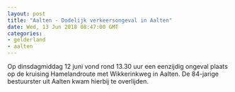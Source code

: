 ```yaml
---
layout: post
title: "Aalten - Dodelijk verkeersongeval in Aalten"
date: Wed, 13 Jun 2018 08:47:00 GMT
categories: 
- gelderland 
- aalten 
---
```


Op dinsdagmiddag 12 juni vond rond 13.30 uur een eenzijdig ongeval plaats op de kruising Hamelandroute met Wikkerinkweg in Aalten. De 84-jarige bestuurster uit Aalten kwam hierbij te overlijden.
